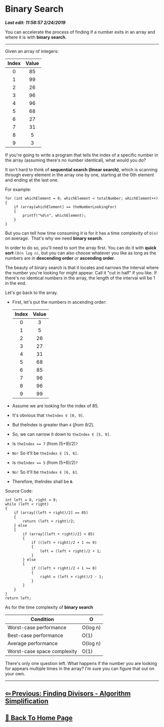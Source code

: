 # Binary Search

***Last edit: 11:58:57 2/24/2019***

You can accelerate the process of finding if a number exits in an array and where it is with **binary search**.

---

Given an array of integers:

Index | Value
:---: | :---:
0 | 85
1 | 99
2 | 26
3 | 96
4 | 96
5 | 68
6 | 27
7 | 31
8 | 5
9 | 3

If you're going to write a program that tells the index of a specific number in the array (assuming there's no number identical), what would you do?

It isn't hard to think of **sequential search (linear search)**, which is scanning through every element in the array one by one, starting at the 0th element and ending at the last one.

For example:

    for (int whichElement = 0; whichElement < totalNumber; whichElement++)
    {
        if (array[whichElement] == theNumberLookingFor)
        {
            printf("%d\n", whichElement);
        }
    }

But you can tell how time consuming it is for it has a time complexity of `O(n)` on average.
​
That's why we need **binary search**.

In order to do so, you'll need to sort the array first. You can do it with **quick sort** `(O(n log n)`, but you can also choose whatever you like as long as the numbers are in **descending order** *or* **ascending order**.

The beauty of binary search is that it locates and narrows the interval where the number you're looking for might appear. Call it "cut in half" if you like. If there's no identical numbers in the array, the length of the interval will be 1 in the end.

Let's go back to the array.

- First, let's put the numbers in ascending order:

    Index | Value
    :---: | :---:
    0 | 3
    1 | 5
    2 | 26
    3 | 27
    4 | 31
    5 | 68
    6 | 85
    7 | 96
    8 | 96
    9 | 99

- Assume we are looking for the index of 85.

- It's obvious that `theIndex ∈ [0, 9]`.

- But theIndex is greater than `4` (*from 9/2*).

- So, we can narrow it down to `theIndex ∈ [5, 9]`.

- Is `theIndex == 7` (from (5+9)/2)`?`

- `No!` So it'll be `theIndex ∈ [5, 6]`.

- Is `theIndex == 5` (from (5+6)/2)`?`

- `No!` So it'll be `theIndex ∈ [6, 6]`.

- Therefore, theIndex shall be **`6`**.

Source Code:
  
    int left = 0, right = 9;
    while (left < right)
    {
        if (array[(left + right)/2] == 85)
        {
            return (left + right)/2;
        } else
        {
            if (array[(left + right)/2] < 85)
            {
                if ((left + right)/2 + 1 <= 9)
                {
                    left = (left + right)/2 + 1;
                }
            } else
            {
                if ((left + right)/2 + 1 >= 0)
                {
                    right = (left + right)/2 - 1;
                }
            }
        }
    }
    return left;

As for the time complexity of **binary search**

Condition | O
---- | ----
Worst-case performance | O(log n)
Best-case performance | O(1)
Average performance | O(log n)
Worst-case space complexity | O(1)

There's only one question left. What happens if the number you are looking for appears multiple times in the array? I'm sure you can figure that out on your own.

---

## **[⇦ Previous: Finding Divisors - Algorithm Simplification](https://angelohyang.github.io/Blog/Feb.%202019/Finding%20Divisors%20-%20Algorithm%20Simplification)**

## **[🏡 Back To Home Page](https://angelohyang.github.io/Blog/)**
